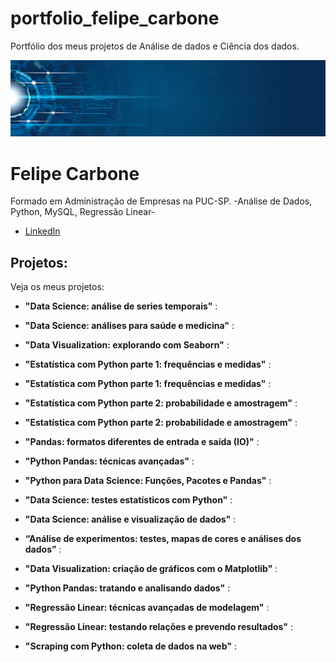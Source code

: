 # portfolio_felipe_carbone
Portfólio dos meus projetos de Análise de dados e Ciência dos dados. 



<p align="center">
  <img src="banner.png" >
</p>

# Felipe Carbone


Formado em Administração de Empresas na PUC-SP. -Análise de Dados, Python, MySQL, Regressão Linear-




* [LinkedIn](https://www.linkedin.com/in/felipeacarbone/)



## Projetos:
Veja os meus projetos:

* **"Data Science: análise de series temporais"** :

* **"Data Science: análises para saúde e medicina"** :

* **"Data Visualization: explorando com Seaborn"** :

* **"Estatística com Python parte 1: frequências e medidas"** : 

* **"Estatística com Python parte 1: frequências e medidas"** :

* **"Estatística com Python parte 2: probabilidade e amostragem"** :

* **"Estatística com Python parte 2: probabilidade e amostragem"** :

* **"Pandas: formatos diferentes de entrada e saída (IO)"** :

* **"Python Pandas: técnicas avançadas"** :

* **"Python para Data Science: Funções, Pacotes e Pandas"** :

* **"Data Science: testes estatísticos com Python"** :

* **"Data Science: análise e visualização de dados"** :

* **“Análise de experimentos: testes, mapas de cores e análises dos dados”** :

* **"Data Visualization: criação de gráficos com o Matplotlib"** :

* **"Python Pandas: tratando e analisando dados"** :

* **"Regressão Linear: técnicas avançadas de modelagem"** :

* **"Regressão Linear: testando relações e prevendo resultados"** :

* **"Scraping com Python: coleta de dados na web"** : 










